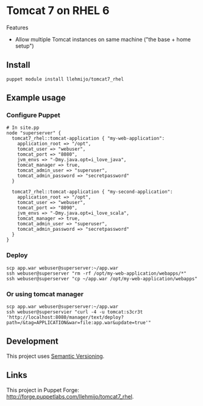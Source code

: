 # Tomcat 7 on RHEL 6

Features

* Allow multiple Tomcat instances on same machine ("the base + home setup")

## Install

    puppet module install llehmijo/tomcat7_rhel

## Example usage

### Configure Puppet

    # In site.pp
    node "superserver" {
      tomcat7_rhel::tomcat-application { "my-web-application":
        application_root => "/opt",
        tomcat_user => "webuser",
        tomcat_port => "8080",
        jvm_envs => "-Dmy.java.opt=i_love_java",
        tomcat_manager => true,
        tomcat_admin_user => "superuser",
        tomcat_admin_password => "secretpassword"
      }
      
      tomcat7_rhel::tomcat-application { "my-second-application":
        application_root => "/opt",
        tomcat_user => "webuser",
        tomcat_port => "8090",
        jvm_envs => "-Dmy.java.opt=i_love_scala",
        tomcat_manager => true,
        tomcat_admin_user => "superuser",
        tomcat_admin_password => "secretpassword"
      }
    }

### Deploy

    scp app.war webuser@superserver:~/app.war
    ssh webuser@superserver "rm -rf /opt/my-web-application/webapps/*"
    ssh webuser@superserver "cp ~/app.war /opt/my-web-application/webapps"
	
### Or using tomcat manager
    scp app.war webuser@superserver:~/app.war
    ssh webuser@superservier "curl -4 -u tomcat:s3cr3t 'http://localhost:8080/manager/text/deploy?path=/&tag=APPLICATION&war=file:app.war&update=true'"


## Development

This project uses [Semantic Versioning](http://semver.org).

## Links

This project in Puppet Forge:
<http://forge.puppetlabs.com/llehmijo/tomcat7_rhel>.
